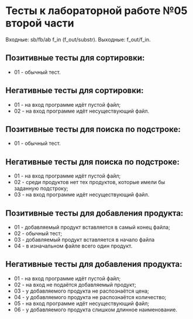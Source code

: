 # Тесты к лабораторной работе №05 второй части

Входные: sb/fb/ab f_in (f_out/substr).
Выходные: f_out/f_in.

## Позитивные тесты для сортировки:
- 01 - обычный тест.

## Негативные тесты для сортировки:
- 01 - на вход программе идёт пустой файл;
- 02 - на вход программе идёт несуществующий файл.


## Позитивные тесты для поиска по подстроке:
- 01 - обычный тест.

## Негативные тесты для поиска по подстроке:
- 01 - на вход программе идёт пустой файл;
- 02 - среди продуктов нет тех продуктов, которые имели бы заданную подстроку;
- 03 - на вход программе идёт несуществующий файл.


## Позитивные тесты для добавления продукта:
- 01 - добавляемый продукт вставляется в самый конец файла;
- 02 - обычный тест;
- 03 - добавляемый продукт вставляется в начало файла
- 04 - в изначальном файле всего один продукт.

## Негативные тесты для добавления продукта:
- 01 - на вход программе идёт пустой файл;
- 02 - на вход не подаётся добавляемый продукт;
- 03 - у добавляемого продукта не распознаётся цена;
- 04 - у добавляемого продукта не распознаётся количество;
- 05 - на вход программе идёт несуществующий файл;
- 06 - у добавляемого продукта слишком длинное наименование.